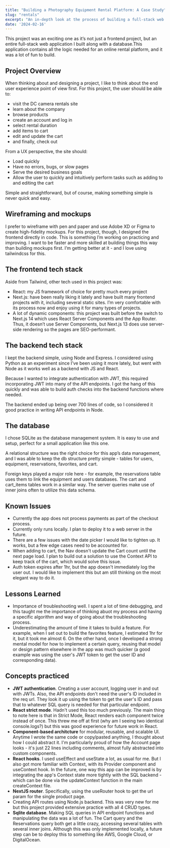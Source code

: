 ```yaml
---
title: "Building a Photography Equipment Rental Platform: A Case Study"
slug: "rentals"
excerpt: "An in-depth look at the process of building a full-stack web application with React and Node."
date: '2024-02-16'
---
```


This project was an exciting one as it’s not just a frontend project, but an entire full-stack web application I built along with a database.This application contains all the logic needed for an online rental platform, and it was a lot of fun to build. 

## Project Overview
When thinking about and designing a project, I like to think about the end user experience point of view first. For this project, the user should be able to:
- visit the DC camera rentals site
- learn about the company
- browse products
- create an account and log in
- select rental duration
- add items to cart
- edit and update the cart
- and finally, check out

From a UX perspective, the site should:
- Load quickly
- Have no errors, bugs, or slow pages
- Serve the desired business goals
- Allow the user to quickly and intuitively perform tasks such as adding to and editing the cart

Simple and straightforward, but of course, making something simple is never quick and easy.

## Wireframing and mockups

I prefer to wireframe with pen and paper and use Adobe XD or Figma to create high-fidelity mockups. For this project, though, I designed the frontend directly in code. This is something I’m working on practicing and improving. I want to be faster and more skilled at building things this way than building mockups first. I’m getting better at it - and I love using tailwindcss for this.

## The frontend tech stack

Aside from Tailwind, other tech used in this project was:
- React: my JS framework of choice for pretty much every project
- Next.js: have been really liking it lately and have built many frontend projects with it, including several static sites. I’m very comfortable with its process now and enjoy using it for many types of projects.
- A lot of dynamic components: this project was built before the switch to Next.js 14 which uses React Server Components and the App Router. Thus, it doesn’t use Server Components, but Next.js 13 does use server-side rendering so the pages are SEO-performant.

## The backend tech stack

I kept the backend simple, using Node and Express. I considered using Python as an experiment since I’ve been using it more lately, but went with Node as it works well as a backend with JS and React. 

Because I wanted to integrate authentication with JWT, this required incorporating JWT into many of the API endpoints. I got the hang of this quickly and was able to build auth checks into the backend functions where needed.

The backend ended up being over 700 lines of code, so I considered it good practice in writing API endpoints in Node.

## The database

I chose SQLite as the database management system. It is easy to use and setup, perfect for a small application like this one.

A relational structure was the right choice for this app’s data management, and I was able to keep the db structure pretty simple - tables for users, equipment, reservations, favorites, and cart. 

Foreign keys played a major role here - for example, the reservations table uses them to link the equipment and users databases. The cart and cart_items tables work in a similar way. The server queries make use of inner joins often to utilize this data schema.

## Known Issues
- Currently the app does not process payments as part of the checkout process.
- Currently only runs locally. I plan to deploy it to a web server in the future.
- There are a few issues with the date picker I would like to tighten up. It works, but a few edge cases need to be accounted for.
- When adding to cart, the Nav doesn't update the Cart count until the next page load. I plan to build out a solution to use the Context API to keep track of the cart, which would solve this issue.
- Auth token expires after 1hr, but the app doesn't immediately log the user out. I would like to implement this but am still thinking on the most elegant way to do it.

## Lessons Learned
- Importance of troubleshooting well. I spent a lot of time debugging, and this taught me the importance of thinking abuot my process and having a specific algorithm and way of going about the troubleshooting process.
- Underestimating the amount of time it takes to build a feature. For example, when I set out to build the favorites feature, I estimated 1hr for it, but it took me almost 6. On the other hand, once I developed a strong mental model for how to implement a certain query, reusing that model or design pattern elsewhere in the app was much quicker (a good example was using the user's JWT token to get the user ID and corresponding data). 

## Concepts practiced
- **JWT authentication**. Creating a user account, logging user in and out with JWTs. Also, the API endpoints don't need the user's ID included in the req url. They look it up using the token to get the user's ID and pass that to whatever SQL query is needed for that particular endpoint. 
- **React strict mode**. Hadn't used this too much previously. The main thing to note here is that in Strict Mode, React renders each component twice instead of once. This threw me off at first (why am I seeing two identical console.logs?) but this was good experience for future work in React.
- **Component-based architcture** for modular, reusable, and scalable UI. Anytime I wrote the same code or copy/pasted anything, I thought about how I could abstract it. I'm particularly proud of how the Account page looks - it's just 22 lines including comments, almost fully abstracted into custom components.
- **React hooks**. I used useEffect and useState a lot, as usual for me. But I also got more familiar with Context, with its Provider component and useContext hook. In the future, one way this app can be improved is by integrating the app's Context state more tightly with the SQL backend - which can be done via the updateContext function in the main createContext file.
- **NextJS router**. Specifically, using the useRouter hook to get the url param for the single product page.
- Creating API routes using Node.js backend. This was very new for me but this project provided extensive practice with all 4 CRUD types.
- **Sqlite database**. Making SQL queries in API endpoint functions and manipulating the data was a lot of fun. The Cart query and the Reservations query both get a little crazy, accessing several tables with several inner joins. Although this was only implemented locally, a future step can be to deploy this to something like AWS, Google Cloud, or DigitalOcean. 
